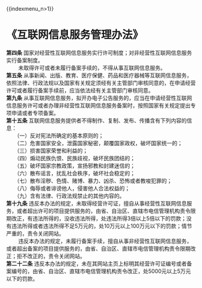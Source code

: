 {{indexmenu_n>1}}

# 《互联网信息服务管理办法》

**第四条** 国家对经营性互联网信息服务实行许可制度；对非经营性互联网信息服务实行备案制度。  
　　 未取得许可或者未履行备案手续的，不得从事互联网信息服务。  
**第五条**
从事新闻、出版、教育、医疗保健、药品和医疗器械等互联网信息服务，依照法律、行政法规以及国家有关规定须经有关主管部门审核同意的，在申请经营许可或者履行备案手续前，应当依法经有关主管部门审核同意。  
**第九条**
从事互联网信息服务，拟开办电子公告服务的，应当在申请经营性互联网信息服务许可或者办理非经营性互联网信息服务备案时，按照国家有关规定提出专项申请或者专项备案。  
**第十五条** 互联网信息服务提供者不得制作、复制、发布、传播含有下列内容的信息：  
　　（一）反对宪法所确定的基本原则的；  
　　（二）危害国家安全，泄露国家秘密，颠覆国家政权，破坏国家统一的；  
　　（三）损害国家荣誉和利益的；  
　　（四）煽动民族仇恨、民族歧视，破坏民族团结的；  
　　（五）破坏国家宗教政策，宣扬邪教和封建迷信的；  
　　（六）散布谣言，扰乱社会秩序，破坏社会稳定的；  
　　（七）散布淫秽、色情、赌博、暴力、凶杀、恐怖或者教唆犯罪的；  
　　（八）侮辱或者诽谤他人，侵害他人合法权益的；  
　　（九）含有法律、行政法规禁止的其他内容的。  
**第十九条**
违反本办法的规定，未取得经营许可证，擅自从事经营性互联网信息服务，或者超出许可的项目提供服务的，由省、自治区、直辖市电信管理机构责令限期改正，有违法所得的，没收违法所得，处违法所得3倍以上5倍以下的罚款；没有违法所得或者违法所得不足5万元的，处10万元以上100万元以下的罚款；情节严重的，责令关闭网站。  
　　
违反本办法的规定，未履行备案手续，擅自从事非经营性互联网信息服务，或者超出备案的项目提供服务的，由省、自治区、直辖市电信管理机构责令限期改正；拒不改正的，责令关闭网站。  
**第二十二条**
违反本办法的规定，未在其网站主页上标明其经营许可证编号或者备案编号的，由省、自治区、直辖市电信管理机构责令改正，处5000元以上5万元以下的罚款。
